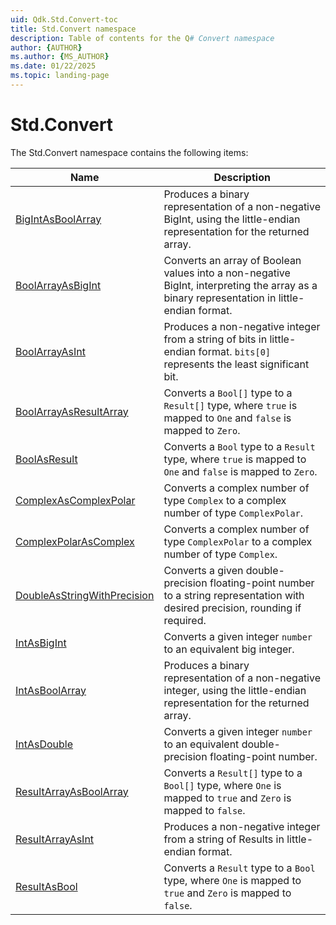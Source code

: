 ```yaml
---
uid: Qdk.Std.Convert-toc
title: Std.Convert namespace
description: Table of contents for the Q# Convert namespace
author: {AUTHOR}
ms.author: {MS_AUTHOR}
ms.date: 01/22/2025
ms.topic: landing-page
---
```


# Std.Convert

The Std.Convert namespace contains the following items:

| Name | Description |
|------|-------------|
| [BigIntAsBoolArray](xref:Qdk.Std.Convert.BigIntAsBoolArray) | Produces a binary representation of a non-negative BigInt, using the little-endian representation for the returned array. |
| [BoolArrayAsBigInt](xref:Qdk.Std.Convert.BoolArrayAsBigInt) | Converts an array of Boolean values into a non-negative BigInt, interpreting the array as a binary representation in little-endian format. |
| [BoolArrayAsInt](xref:Qdk.Std.Convert.BoolArrayAsInt) | Produces a non-negative integer from a string of bits in little-endian format. `bits[0]` represents the least significant bit. |
| [BoolArrayAsResultArray](xref:Qdk.Std.Convert.BoolArrayAsResultArray) | Converts a `Bool[]` type to a `Result[]` type, where `true` is mapped to `One` and `false` is mapped to `Zero`. |
| [BoolAsResult](xref:Qdk.Std.Convert.BoolAsResult) | Converts a `Bool` type to a `Result` type, where `true` is mapped to `One` and `false` is mapped to `Zero`. |
| [ComplexAsComplexPolar](xref:Qdk.Std.Convert.ComplexAsComplexPolar) | Converts a complex number of type `Complex` to a complex number of type `ComplexPolar`. |
| [ComplexPolarAsComplex](xref:Qdk.Std.Convert.ComplexPolarAsComplex) | Converts a complex number of type `ComplexPolar` to a complex number of type `Complex`. |
| [DoubleAsStringWithPrecision](xref:Qdk.Std.Convert.DoubleAsStringWithPrecision) | Converts a given double-precision floating-point number to a string representation with desired precision, rounding if required. |
| [IntAsBigInt](xref:Qdk.Std.Convert.IntAsBigInt) | Converts a given integer `number` to an equivalent big integer. |
| [IntAsBoolArray](xref:Qdk.Std.Convert.IntAsBoolArray) | Produces a binary representation of a non-negative integer, using the little-endian representation for the returned array. |
| [IntAsDouble](xref:Qdk.Std.Convert.IntAsDouble) | Converts a given integer `number` to an equivalent double-precision floating-point number. |
| [ResultArrayAsBoolArray](xref:Qdk.Std.Convert.ResultArrayAsBoolArray) | Converts a `Result[]` type to a `Bool[]` type, where `One` is mapped to `true` and `Zero` is mapped to `false`. |
| [ResultArrayAsInt](xref:Qdk.Std.Convert.ResultArrayAsInt) | Produces a non-negative integer from a string of Results in little-endian format. |
| [ResultAsBool](xref:Qdk.Std.Convert.ResultAsBool) | Converts a `Result` type to a `Bool` type, where `One` is mapped to `true` and `Zero` is mapped to `false`. |
